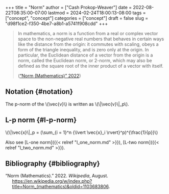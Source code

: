 +++
title = "Norm"
author = ["Cash Prokop-Weaver"]
date = 2022-08-22T08:35:00-07:00
lastmod = 2024-02-24T18:00:13-08:00
tags = ["concept", "concept"]
categories = ["concept"]
draft = false
slug = "d98f1ce2-f350-4be7-a8b1-a5741f908cdd"
+++

> In mathematics, a norm is a function from a real or complex vector space to the non-negative real numbers that behaves in certain ways like the distance from the origin: it commutes with scaling, obeys a form of the triangle inequality, and is zero only at the origin. In particular, the Euclidean distance of a vector from the origin is a norm, called the Euclidean norm, or 2-norm, which may also be defined as the square root of the inner product of a vector with itself.
>
> (<a href="#citeproc_bib_item_1">“Norm (Mathematics)” 2022</a>)


## Notation {#notation}

The p-norm of the \\(\vec{v}\\) is written as \\(\\|\vec{v}\\|\_p\\).


## L-p norm {#l-p-norm}

\\(\\|\vec{x}\\|\_p = (\sum\_{i = 1}^n {\lvert \vec{x}\_i \rvert}^p)^{\frac{1}{p}}\\)

Also see [L-one norm]({{< relref "l_one_norm.md" >}}), [L-two norm]({{< relref "l_two_norm.md" >}}).


## Bibliography {#bibliography}

<style>.csl-entry{text-indent: -1.5em; margin-left: 1.5em;}</style><div class="csl-bib-body">
  <div class="csl-entry"><a id="citeproc_bib_item_1"></a>“Norm (Mathematics).” 2022. <i>Wikipedia</i>, August. <a href="https://en.wikipedia.org/w/index.php?title=Norm_(mathematics)&oldid=1103683806">https://en.wikipedia.org/w/index.php?title=Norm_(mathematics)&#38;oldid=1103683806</a>.</div>
</div>
